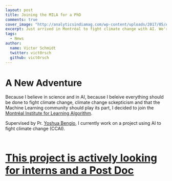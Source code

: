 ```yaml
---
layout: post
title: Joining the MILA for a PhD
comments: true
cover_image: "http://analyticsindiamag.com/wp-content/uploads/2017/05/Accueil_6805-large-web-1024x341.jpg"
excerpt: Just arrived in Montréal to fight climate change with AI. We're hiring!
tags:
  - News
author:
  name: Victor Schmidt
  twitter: vict0rsch
  github: vict0rsch
---
```


# A New Adventure

Because I believe in science and in AI, because I beleive everything should be done to fight climate change, climate change sckepticism and that the Machine Learning community should play its part, I decided to join the [Montréal Institute for Learning Algorithm](https://mila.quebec/en).

Supervised by Pr. [Yoshua Bengio](https://scholar.google.com/citations?user=kukA0LcAAAAJ), I currently work on a project using AI to fight climate change (CCAI).

<div style="display:flex; justify-content:center; font-size:2rem; margin: 2em auto">
  <a href="/2019/02/07/ccai">
  <strong>This project is actively looking for interns and a Post Doc</strong>
</a>
</div>
